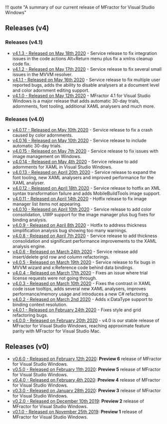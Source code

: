 !!! quote "A summary of our current release of MFractor for Visual Studio Windows"

## Releases (v4)

### Releases (v4.1)

 * [v4.1.3 - Released on May 18th 2020](v4/v4.1.md#v413) - Service release to fix integration issues in the code actions Alt+Return menu plus fix a xmlns cleanup code fix.
 * [v4.1.2 - Released on May 17th 2020](v4/v4.1.md#v412) - Service release to fix several small issues in the MVVM resolver.
 * [v4.1.1 - Released on May 16th 2020](v4/v4.1.md#v411) - Service release to fix multiple user reported bugs, adds the ability to disable analysers at a document level and color adornment editing support.
 * [v4.1.0 - Released on May 12th 2020](v4/v4.1.md#v410) - MFractor 4.1 for Visual Studio Windows is a major release that adds automatic 30-day trials, adornments, font tooling, additional XAML analysers and much more.

### Releases (v4.0)

 * [v4.0.17 - Released on May 10th 2020](v4/v4.0.md#v4017) - Service release to fix a crash caused by color adornments.
 * [v4.0.16 - Released on May 10th 2020](v4/v4.0.md#v4016) - Service release to include automatic 30-day trials.
 * [v4.0.15 - Released on May 7th 2020](v4/v4.0.md#v4015) - Service release to fix issues with image management on Windows.
 * [v4.0.14 - Released on May 4th 2020](v4/v4.0.md#v4014) - Service release to add adornments for XAML in Visual Studio Windows.
 * [v4.0.13 - Released on April 20th 2020](v4/v4.0.md#v4013) - Service release to expand the font tooling, new XAML analysers and improved performance for the XAML analyser.
 * [v4.0.12 - Released on April 18th 2020](v4/v4.0.md#v4012) - Service release to hotfix an XML syntax transformation failure and adds MobileBuildTools image support.
 * [v4.0.11 - Released on April 14th 2020](v4/v4.0.md#v4011) - Hotfix release to fix image manager list items not appearing.
 * [v4.0.10 - Released on April 10th 2020](v4/v4.0.md#v4010) - Service release to add color consolidation, UWP support for the image manager plus bug fixes for binding analysis.
 * [v4.0.9 - Released on April 8th 2020](v4/v4.0.md#v409) - Hotfix to address thickness simplification analysis bug showing too many warnings.
 * [v4.0.8 - Released on April 7th 2020](v4/v4.0.md#v408) - Service release to add thickness consolidation and significant performance improvements to the XAML analysis engine.
 * [v4.0.6 - Released on March 24th 2020](v4/v4.0.md#v406) - Service release add insert/delete grid row and column refactorings.
 * [v4.0.5 - Released on March 19th 2020](v4/v4.0.md#v405) - Service release to fix bugs in MVVM wizard and x:Reference code behind data bindings.
 * [v4.0.4 - Released on March 17th 2020](v4/v4.0.md#v404) - Fixes an issue where trial license requests were not going through.
 * [v4.0.3 - Released on March 10th 2020](v4/v4.0.md#v403) - Fixes the contrast in XAML code issue tooltips, adds several new XAML analysers, improves performance/memory usage and introduces a new C# refactoring.
 * [v4.0.2 - Released on March 2nd 2020](v4/v4.0.md#v402) - Adds x:DataType support to binding context resolution.
 * [v4.0.1 - Released on February 24th 2020](v4/v4.0.md#v401) - Fixes style and grid refactoring bugs.
 * [v4.0.0 - Released on February 20th 2020](v4/v4.0.md#v400) - v4.0 is our stable release of MFractor for Visual Studio Windows, reaching approximate feature parity with MFractor for Visual Studio Mac.

## Releases (v0)

 * [v0.6.0 - Released on February 12th 2020](v0/v0.6.md#v060): **Preview 6** release of MFractor for Visual Studio Windows.
 * [v0.5.0 - Released on February 11th 2020](v0/v0.5.md#v050): **Preview 5** release of MFractor for Visual Studio Windows.
 * [v0.4.0 - Released on February 4th 2020](v0/v0.4.md#v040): **Preview 4** release of MFractor for Visual Studio Windows.
 * [v0.3.0 - Released on January 28th 2020](v0/v0.3.md#v030): **Preview 3** release of MFractor for Visual Studio Windows.
 * [v0.2.0 - Released on December 10th 2019](v0/v0.2.md#v020): **Preview 2** release of MFractor for Visual Studio Windows.
 * [v0.1.0 - Released on November 25th 2019](v0/v0.1.md#v010): **Preview 1** release of MFractor for Visual Studio Windows.
